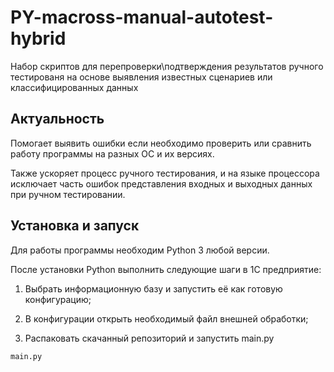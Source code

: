 # PY-macross-manual-autotest-hybrid
Набор скриптов для перепроверки\подтверждения результатов ручного тестированя на основе выявления известных сценариев или классифицированных данных

Актуальность
------------

Помогает выявить ошибки если необходимо проверить или сравнить работу программы на разных ОС и их версиях.

Также ускоряет процесс ручного тестирования, и на языке процессора исключает часть ошибок представления входных и выходных данных при ручном тестировании.

Установка и запуск
------------------

Для работы программы необходим Python 3 любой версии.

После установки Python выполнить следующие шаги в 1С предприятие:

1) Выбрать информационную базу и запустить её как готовую конфигурацию;
   
2) В конфигурации открыть необходимый файл внешней обработки;
   
3) Распаковать скачанный репозиторий и запустить main.py
   
```bash
main.py
```
